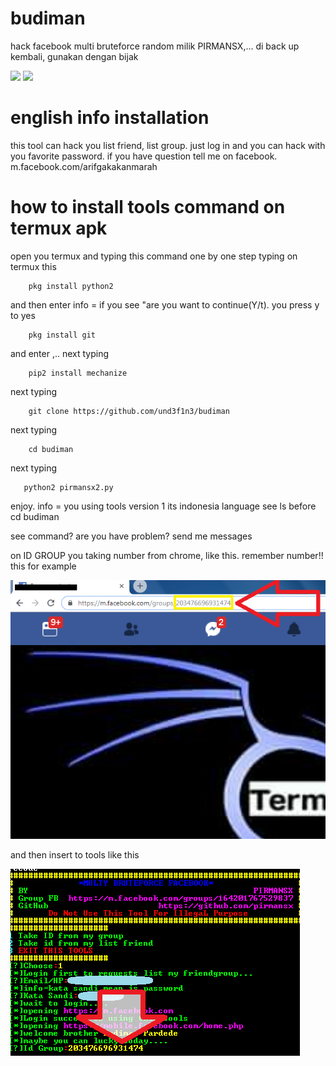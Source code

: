 # budiman
hack facebook multi bruteforce random milik PIRMANSX,... di back up kembali, gunakan dengan bijak

<img src="https://github.com/und3f1n3/facebooklkbot/blob/master/new.png?">
<img src="https://github.com/und3f1n3/facebooklkbot/blob/master/new%202.png">


 # english info installation
 
 this tool can hack you list friend, list group. just log in and you can hack with you favorite
 password. if you have question tell me on facebook. m.facebook.com/arifgakakanmarah
 
 # how to install tools command on termux apk
 open you termux and typing this command one by one step
 typing on termux this 
 
        pkg install python2

and then enter
info = if you see "are you want to continue(Y/t). you press y to yes

        pkg install git

and enter ,.. next typing

        pip2 install mechanize

next typing

        git clone https://github.com/und3f1n3/budiman

next typing

        cd budiman

next typing 

       python2 pirmansx2.py

enjoy. info = you using tools version 1 its indonesia language
see ls before cd budiman


see command? are you have problem? send me messages


on ID GROUP you taking number from chrome, like this. remember number!!
this for example


<img src="https://github.com/und3f1n3/budiman/blob/master/lod.png">

and then insert to tools like this

<img src="https://github.com/und3f1n3/budiman/blob/master/lod2.png">
